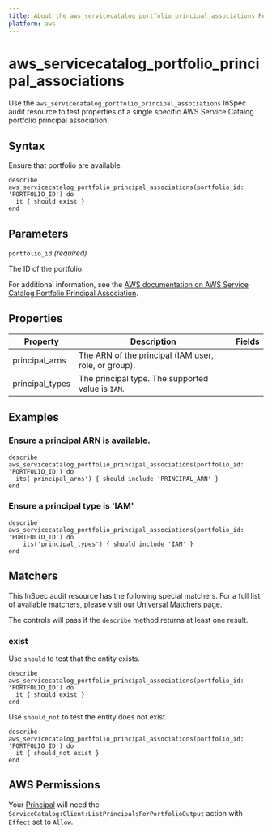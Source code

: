 ```yaml
---
title: About the aws_servicecatalog_portfolio_principal_associations Resource
platform: aws
---
```


# aws\_servicecatalog\_portfolio\_principal\_associations

Use the `aws_servicecatalog_portfolio_principal_associations` InSpec audit resource to test properties of a single specific AWS Service Catalog portfolio principal association.

## Syntax

Ensure that portfolio are available.

    describe aws_servicecatalog_portfolio_principal_associations(portfolio_id: 'PORTFOLIO_ID') do
      it { should exist }
    end

## Parameters

`portfolio_id` _(required)_

The ID of the portfolio.

For additional information, see the [AWS documentation on AWS Service Catalog Portfolio Principal Association](https://docs.aws.amazon.com/AWSCloudFormation/latest/UserGuide/aws-resource-servicecatalog-portfolioprincipalassociation.html).

## Properties

| Property | Description | Fields | 
| --- | --- | --- |
| principal_arns | The ARN of the principal (IAM user, role, or group). |
| principal_types | The principal type. The supported value is `IAM`. |

## Examples

### Ensure a principal ARN is available.

    describe aws_servicecatalog_portfolio_principal_associations(portfolio_id: 'PORTFOLIO_ID') do
      its('principal_arns') { should include 'PRINCIPAL_ARN' }
    end

### Ensure a principal type is 'IAM'

    describe aws_servicecatalog_portfolio_principal_associations(portfolio_id: 'PORTFOLIO_ID') do
        its('principal_types') { should include 'IAM' }
    end

## Matchers

This InSpec audit resource has the following special matchers. For a full list of available matchers, please visit our [Universal Matchers page](https://www.inspec.io/docs/reference/matchers/).

The controls will pass if the `describe` method returns at least one result.

### exist

Use `should` to test that the entity exists.

    describe aws_servicecatalog_portfolio_principal_associations(portfolio_id: 'PORTFOLIO_ID') do
      it { should exist }
    end

Use `should_not` to test the entity does not exist.

    describe aws_servicecatalog_portfolio_principal_associations(portfolio_id: 'PORTFOLIO_ID') do
      it { should_not exist }
    end

## AWS Permissions

Your [Principal](https://docs.aws.amazon.com/IAM/latest/UserGuide/intro-structure.html#intro-structure-principal) will need the `ServiceCatalog:Client:ListPrincipalsForPortfolioOutput` action with `Effect` set to `Allow`.